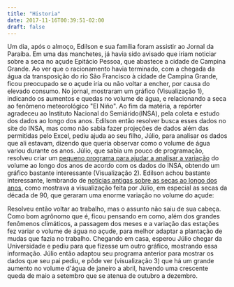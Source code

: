 ```yaml
---
title: "Historia"
date: 2017-11-16T00:39:51-02:00
draft: false
---
```


Um dia, após o almoço, Edilson e sua família foram assistir ao Jornal da Paraíba. Em uma das manchetes, já havia sido avisado que iriam noticiar sobre
a seca no açude Epitácio Pessoa, que abastece a cidade de Campina Grande. Ao ver que o racionamento havia terminado, com a chegada da água da 
transposição do rio São Francisco à cidade de Campina Grande, ficou preocupado se o açude iria ou não voltar a encher, por causa do elevado consumo.
No jornal, mostraram um gráfico (Visualização 1), indicando os aumentos e quedas no volume de água, e relacionando a seca ao fenômeno meteorológico
"El Niño". Ao fim da matéria, a repórter agradeceu ao Instituto Nacional do Semiárido(INSA), pela coleta e estudo dos dados ao longo dos anos.
Edilson então resolver busca esses dados no site do INSA, mas como não sabia fazer projeções de dados além das permitidas pelo Excel, pediu ajuda
ao seu filho, Júlio, para analisar os dados que ali estavam, dizendo que queria observar como o volume de água variou durante os anos. Júlio, que sabia
um pouco de programação, resolveu criar um 
[pequeno programa para ajudar a analisar a variação](https://gist.github.com/juliobguedes/0f421672acebc2c2b0fca28c7f681257) do volume ao longo dos anos 
de acordo com os dados do INSA, obtendo um gráfico bastante interessante (Visualização 2). Edilson achou bastante interessante, lembrando de
[notícias antigas sobre as secas ao longo dos anos](http://www.ceped.ufsc.br/historico-de-secas-no-nordeste-do-brasil/), como mostrava a visualização 
feita por Júlio, em especial as secas da década de 90, que geraram uma enorme variação no volume do açude:

<div id="vis" width=300></div>

<script src="https://cdnjs.cloudflare.com/ajax/libs/vega/3.0.7/vega.js"></script>
<script src="https://cdnjs.cloudflare.com/ajax/libs/vega-lite/2.0.1/vega-lite.js"></script>
<script src="https://cdnjs.cloudflare.com/ajax/libs/vega-embed/3.0.0-rc7/vega-embed.js"></script>
<script>
    const spec = {
    "$schema": "https://vega.github.io/schema/vega-lite/v2.json",
    "data": {
        "url":"https://gist.githubusercontent.com/juliobguedes/e9d5820ec7c2a68bb5cc24f6bde796b0/raw/417bb98981812899469848caa3fcffef8161592b/dados.json",
        "format": {
            "type": "json",
            "property": "dados",
            "parse": {
                "DataInformacao": "utc:'%d/%m/%Y'"
            }
        }
    },"transform": [
      {"filter": {"field": "DataInformacao", "range": [{"year": 1990, "month": "jan", "date": 1}, {"year": 2000, "month": "jan", "date": 1}] }}
  ],"mark":"bar",
    "encoding": {
        "x":{"field":"DataInformacao", "type": "temporal", "timeUnit":"yearmonth", "axis":{"title":"Variação média do volume por mês do ano"}},
        "y":{"field":"Variacao", "type": "quantitative", "aggregate":"average", "axis":{"title":"Variação do Volume"}}
    },
    "width": 480,
    "height": 300
}
  	vegaEmbed('#vis', spec).catch(console.warn);
</script>

Resolveu então voltar ao trabalho, mas o assunto não saiu de sua cabeça. Como bom agrônomo que é, ficou pensando em como, além dos grandes fenômenos
climáticos, a passagem dos meses e a variação das estações fez variar o volume de água no açude, para melhor adaptar a plantação de mudas que fazia no 
trabalho. Chegando em casa, esperou Júlio chegar da Universidade e pediu para que fizesse um outro gráfico, mostrando essa informação. Júlio então adaptou seu programa anterior para mostrar os dados que seu pai pediu, e pôde ver (visualização 3) que há um grande aumento no volume d'água de janeiro
a abril, havendo uma crescente queda de maio a setembro que se atenua de outubro a dezembro.